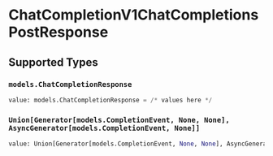 # ChatCompletionV1ChatCompletionsPostResponse


## Supported Types

### `models.ChatCompletionResponse`

```python
value: models.ChatCompletionResponse = /* values here */
```

### `Union[Generator[models.CompletionEvent, None, None], AsyncGenerator[models.CompletionEvent, None]]`

```python
value: Union[Generator[models.CompletionEvent, None, None], AsyncGenerator[models.CompletionEvent, None]] = /* values here */
```

